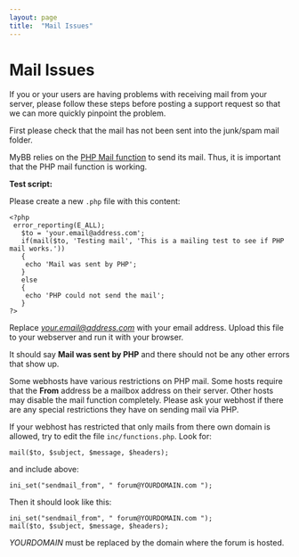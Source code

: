 ```yaml
---
layout: page
title:  "Mail Issues"
---
```


# Mail Issues

If you or your users are having problems with receiving mail from your server, please follow these steps before posting a support request so that we can more quickly pinpoint the problem.

First please check that the mail has not been sent into the junk/spam mail folder.

MyBB relies on the [PHP Mail function](http://php.net/manual/en/function.mail.php) to send its mail. Thus, it is important that the PHP mail function is working.

**Test script:**

Please create a new `.php` file with this content:

    <?php 
     error_reporting(E_ALL); 
       $to = 'your.email@address.com'; 
       if(mail($to, 'Testing mail', 'This is a mailing test to see if PHP mail works.')) 
       { 
        echo 'Mail was sent by PHP'; 
       } 
       else 
       { 
        echo 'PHP could not send the mail'; 
       } 
    ?>
  
Replace *your.email@address.com* with your email address. Upload this file to your webserver and run it with your browser.

It should say **Mail was sent by PHP** and there should not be any other errors that show up.

Some webhosts have various restrictions on PHP mail. Some hosts require that the **From** address be a mailbox address on their server. Other hosts may disable the mail function completely. Please ask your webhost if there are any special restrictions they have on sending mail via PHP.

If your webhost has restricted that only mails from there own domain is allowed, try to edit the file `inc/functions.php`. Look for:

    mail($to, $subject, $message, $headers);
    
and include above: 

    ini_set("sendmail_from", " forum@YOURDOMAIN.com "); 
    
Then it should look like this:

    ini_set("sendmail_from", " forum@YOURDOMAIN.com "); 
    mail($to, $subject, $message, $headers);
    
*YOURDOMAIN* must be replaced by the domain where the forum is hosted.
